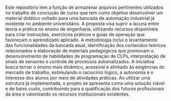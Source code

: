 Este repositório tem a função de armazenar arquivos pertinentes utilizados no trabalho de conclusão de curso que tem como objetivo desenvolver um material didático voltado para uma bancada de automação industrial já existente no ambiente universitário. A proposta visa suprir a lacuna entre teoria e prática no ensino de engenharia, utilizando recursos disponíveis para criar instruções, exercícios práticos e guias de operação que favoreçam o aprendizado aplicado. A metodologia inclui o levantamento das funcionalidades da bancada atual, identificação dos conteúdos teóricos relacionados e elaboração de materiais pedagógicos que promovam o desenvolvimento de habilidades de programação de CLPs, interpretação de sinais de sensores e controle de processos automatizados. A iniciativa busca tornar o ensino mais dinâmico, acessível e alinhado às exigências do mercado de trabalho, estimulando o raciocínio lógico, a autonomia e o interesse dos alunos por meio de atividades práticas. Ao utilizar uma estrutura já implementada, o projeto se apresenta como uma solução viável e de baixo custo, contribuindo para a qualificação dos futuros profissionais da área e valorizando os recursos institucionais existentes.

